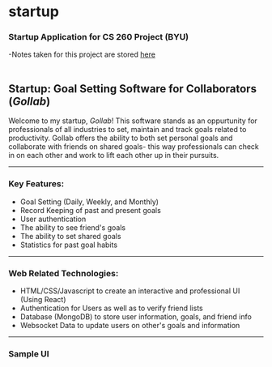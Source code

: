# startup
### Startup Application for CS 260 Project (BYU)

-Notes taken for this project are stored [here](/Notes.md) <br> <br>


## Startup: Goal Setting Software for Collaborators (*Gollab*)

Welcome to my startup, *Gollab*! This software stands as an oppurtunity for professionals of all industries to set, maintain and track goals related to productivity. Gollab offers the ability to both set personal goals and collaborate with friends on shared goals- this way professionals can check in on each other and work to lift each other up in their pursuits. <hr>

### Key Features:

- Goal Setting (Daily, Weekly, and Monthly)
- Record Keeping of past and present goals
- User authentication
- The ability to see friend's goals
- The ability to set shared goals
- Statistics for past goal habits
<hr>

### Web Related Technologies:

- HTML/CSS/Javascript to create an interactive and professional UI (Using React)
- Authentication for Users as well as to verify friend lists
- Database (MongoDB) to store user information, goals, and friend info
- Websocket Data to update users on other's goals and information
<hr>

### Sample UI
